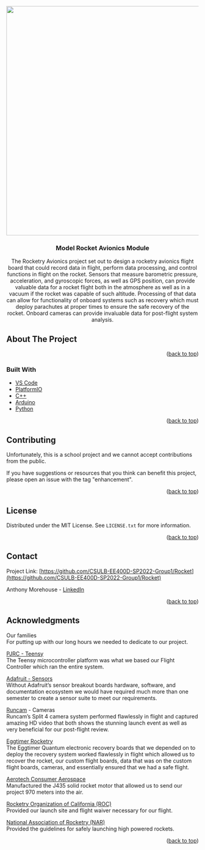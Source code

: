 <div id="top"></div>
<!--
*** Thanks for checking out the Best-README-Template. If you have a suggestion
*** that would make this better, please fork the repo and create a pull request
*** or simply open an issue with the tag "enhancement".
*** Don't forget to give the project a star!
*** Thanks again! Now go create something AMAZING! :D
-->



<!-- PROJECT SHIELDS -->
<!--
*** I'm using markdown "reference style" links for readability.
*** Reference links are enclosed in brackets [ ] instead of parentheses ( ).
*** See the bottom of this document for the declaration of the reference variables
*** for contributors-url, forks-url, etc. This is an optional, concise syntax you may use.
*** https://www.markdownguide.org/basic-syntax/#reference-style-links

[![Contributors][contributors-shield]][contributors-url]
[![Forks][forks-shield]][forks-url]
[![Stargazers][stars-shield]][stars-url]
[![Issues][issues-shield]][issues-url]
[![MIT License][license-shield]][license-url]
[![LinkedIn][linkedin-shield]][linkedin-url]
-->


<!-- PROJECT LOGO -->
<br />
<div align="center">
  <a href="https://github.com/CSULB-EE400D-SP2022-Group1/Rocket">
    <img src="https://github.com/CSULB-EE400D-SP2022-Group1/Rocket/blob/main/Media/Splash_logo.JPG" alt="Logo" width="1280" height="600">
  </a>

<h3 align="center">Model Rocket Avionics Module</h3>

  <p align="center">
    The Rocketry Avionics project set out to design a rocketry avionics flight board that could record data in flight, perform data processing, and control functions in flight on the rocket. Sensors that measure barometric pressure, acceleration, and gyroscopic forces, as well as GPS position, can provide valuable data for a rocket flight both in the atmosphere as well as in a vacuum if the rocket was capable of such altitude. Processing of that data can allow for functionality of onboard systems such as recovery which must deploy parachutes at proper times to ensure the safe recovery of the rocket. Onboard cameras can provide invaluable data for post-flight system analysis. 
    <br />
<!--
    <a href="https://github.com/CSULB-EE400D-SP2022-Group1/Rocket"><strong>Explore the docs »</strong></a>
    <br />
    <br />
    <a href="https://github.com/CSULB-EE400D-SP2022-Group1/Rocket">View Demo</a>
    ·
    <a href="https://github.com/CSULB-EE400D-SP2022-Group1/Rocket/issues">Report Bug</a>
    ·
    <a href="https://github.com/CSULB-EE400D-SP2022-Group1/Rocket/issues">Request Feature</a>
  </p>
-->
</div>



<!-- TABLE OF CONTENTS -->
<!--
<details>
  <summary>Table of Contents</summary>
  <ol>
    <li>
      <a href="#about-the-project">About The Project</a>
      <ul>
        <li><a href="#built-with">Built With</a></li>
      </ul>
    </li>
    <li>
      <a href="#getting-started">Getting Started</a>
      <ul>
        <li><a href="#prerequisites">Prerequisites</a></li>
        <li><a href="#installation">Installation</a></li>
      </ul>
    </li>
    <li><a href="#usage">Usage</a></li>
    <li><a href="#roadmap">Roadmap</a></li>
    <li><a href="#contributing">Contributing</a></li>
    <li><a href="#license">License</a></li>
    <li><a href="#contact">Contact</a></li>
    <li><a href="#acknowledgments">Acknowledgments</a></li>
  </ol>
</details>
-->


<!-- ABOUT THE PROJECT -->
## About The Project
<!--
[![Product Name Screen Shot][product-screenshot]](https://example.com)

Here's a blank template to get started: To avoid retyping too much info. Do a search and replace with your text editor for the following: `CSULB-EE400D-SP2022-Group1`, `Rocket`, `linkedin_username`, `Rocket Avionics Module`, `A senior design project to launch a model rocket and collect in-flight data`
-->
<p align="right">(<a href="#top">back to top</a>)</p>



### Built With
* [VS Code](https://code.visualstudio.com/)
* [PlatformIO](https://platformio.org/)
* [C++](https://isocpp.org/)
* [Arduino](https://www.arduino.cc/)
* [Python](https://www.python.org/)

<p align="right">(<a href="#top">back to top</a>)</p>



<!-- GETTING STARTED -->
<!--
## Getting Started

This is an example of how you may give instructions on setting up your project locally.
To get a local copy up and running follow these simple example steps.

### Prerequisites

This is an example of how to list things you need to use the software and how to install them.
* npm
  ```sh
  npm install npm@latest -g
  ```

### Installation

1. Get a free API Key at [https://example.com](https://example.com)
2. Clone the repo
   ```sh
   git clone https://github.com/CSULB-EE400D-SP2022-Group1/Rocket.git
   ```
3. Install NPM packages
   ```sh
   npm install
   ```
4. Enter your API in `config.js`
   ```js
   const API_KEY = 'ENTER YOUR API';
   ```

<p align="right">(<a href="#top">back to top</a>)</p>
-->


<!-- USAGE EXAMPLES -->
<!--
## Usage

Use this space to show useful examples of how a project can be used. Additional screenshots, code examples and demos work well in this space. You may also link to more resources.

_For more examples, please refer to the [Documentation](https://example.com)_

<p align="right">(<a href="#top">back to top</a>)</p>
-->


<!-- ROADMAP
## Roadmap

- [x] Sensor Suite
    - [x] BME
    - [x] IMU
    - [x] GPS 
- [x] State Machine

See the [open issues](https://github.com/CSULB-EE400D-SP2022-Group1/Rocket/issues) for a full list of proposed features (and known issues).

<p align="right">(<a href="#top">back to top</a>)</p>
-->


<!-- CONTRIBUTING -->
## Contributing

Unfortunately, this is a school project and we cannot accept contributions from the public.

If you have suggestions or resources that you think can benefit this project, please open an issue with the tag "enhancement".

<p align="right">(<a href="#top">back to top</a>)</p>



<!-- LICENSE -->
## License

Distributed under the MIT License. See `LICENSE.txt` for more information.

<p align="right">(<a href="#top">back to top</a>)</p>



<!-- CONTACT -->
## Contact

Project Link: [https://github.com/CSULB-EE400D-SP2022-Group1/Rocket](https://github.com/CSULB-EE400D-SP2022-Group1/Rocket)

Anthony Morehouse - [LinkedIn](https://www.linkedin.com/in/amorehouse13p/)

<p align="right">(<a href="#top">back to top</a>)</p>



<!-- ACKNOWLEDGMENTS -->
## Acknowledgments
Our families<br/>For putting up with our long hours we needed to dedicate to our project.

[PJRC - Teensy](https://www.pjrc.com/teensy/)<br/>The Teensy microcontroller platform was what we based our Flight Controller which ran the entire system.

[Adafruit - Sensors](https://www.adafruit.com/)<br/>Without Adafruit’s sensor breakout boards hardware, software, and documentation ecosystem we would have required much more than one semester to create a sensor suite to meet our requirements.

[Runcam](https://www.runcam.com/) - Cameras<br/>Runcam’s Split 4 camera system performed flawlessly in flight and captured amazing HD video that both shows the stunning launch event as well as very beneficial for our post-flight review.

[Eggtimer Rocketry](http://eggtimerrocketry.com/)<br/>The Eggtimer Quantum electronic recovery boards that we depended on to deploy the recovery system worked flawlessly in flight which allowed us to recover the rocket, our custom flight boards, data that was on the custom flight boards, cameras, and essentially ensured that we had a safe flight.

[Aerotech Consumer Aerospace](https://aerotech-rocketry.com/)<br/>Manufactured the J435 solid rocket motor that allowed us to send our project 970 meters into the air.

[Rocketry Organization of California (ROC)](https://rocstock.org/)<br/>Provided our launch site and flight waiver necessary for our flight.

[National Association of Rocketry (NAR)](https://www.nar.org/)<br/>Provided the guidelines for safely launching high powered rockets.


<p align="right">(<a href="#top">back to top</a>)</p>



<!-- MARKDOWN LINKS & IMAGES -->
<!-- https://www.markdownguide.org/basic-syntax/#reference-style-links -->
[contributors-shield]: https://img.shields.io/github/contributors/CSULB-EE400D-SP2022-Group1/Rocket.svg?style=for-the-badge
[contributors-url]: https://github.com/CSULB-EE400D-SP2022-Group1/Rocket/graphs/contributors
[forks-shield]: https://img.shields.io/github/forks/CSULB-EE400D-SP2022-Group1/Rocket.svg?style=for-the-badge
[forks-url]: https://github.com/CSULB-EE400D-SP2022-Group1/Rocket/network/members
[stars-shield]: https://img.shields.io/github/stars/CSULB-EE400D-SP2022-Group1/Rocket.svg?style=for-the-badge
[stars-url]: https://github.com/CSULB-EE400D-SP2022-Group1/Rocket/stargazers
[issues-shield]: https://img.shields.io/github/issues/CSULB-EE400D-SP2022-Group1/Rocket.svg?style=for-the-badge
[issues-url]: https://github.com/CSULB-EE400D-SP2022-Group1/Rocket/issues
[license-shield]: https://img.shields.io/github/license/CSULB-EE400D-SP2022-Group1/Rocket.svg?style=for-the-badge
[license-url]: https://github.com/CSULB-EE400D-SP2022-Group1/Rocket/blob/master/LICENSE.txt
[linkedin-shield]: https://img.shields.io/badge/-LinkedIn-black.svg?style=for-the-badge&logo=linkedin&colorB=555
[linkedin-url]: https://linkedin.com/in/linkedin_username
[product-screenshot]: images/screenshot.png

